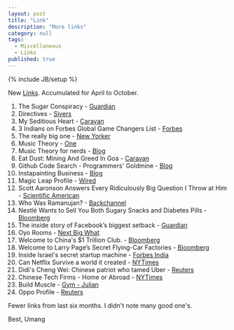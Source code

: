 ```yaml
---
layout: post
title: "Link"
description: "More links"
category: null
tags: 
  - Miscellaneous
  - Links
published: true
---
```

 
{% include JB/setup %}

New [Links](../../../tags/#Links-ref). Accumulated for April to October.

1. The Sugar Conspiracy - [Guardian](https://www.theguardian.com/society/2016/apr/07/the-sugar-conspiracy-robert-lustig-john-yudkin?CMP=share_btn_tw)
2. Directives - [Sivers](https://sivers.org/d1)
3. My Seditious Heart - [Caravan](http://www.caravanmagazine.in/essay/seditious-heart-arundhati-roy)
4. 3 Indians on Forbes Global Game Changers List - [Forbes](http://www.forbesindia.com/article/special/3-indians-on-inaugural-forbes-list-of-global-game-changers/42977/1)
5. The really big one - [New Yorker](http://www.newyorker.com/magazine/2015/07/20/the-really-big-one)
6. Music Theory - [One](http://www.lightnote.co/)
7. Music Theory for nerds - [Blog](https://eev.ee/blog/2016/09/15/music-theory-for-nerds/)
8. Eat Dust: Mining And Greed In Goa - [Caravan](http://www.caravanmagazine.in/vantage/excerpt-eat-dust-mining-goa)
9. Github Code Search - Programmers' Goldmine - [Blog](http://jakubdziworski.github.io/tools/2016/08/26/github-code-advances-search-programmers-goldmine.html)
10. Instapainting Business - [Blog](https://www.indiehackers.com/businesses/instapainting)
11. Magic Leap Profile - [Wired](https://www.wired.com/2016/04/magic-leap-vr/)
12. Scott Aaronson Answers Every Ridiculously Big Question I Throw at Him - [Scientific American](https://blogs.scientificamerican.com/cross-check/scott-aaronson-answers-every-ridiculously-big-question-i-throw-at-him/)
13. Who Was Ramanujan? - [Backchannel](https://backchannel.com/who-was-ramanujan-83b4d5b05665#.r643xu1ay)
14. Nestlé Wants to Sell You Both Sugary Snacks and Diabetes Pills - [Bloomberg](http://www.bloomberg.com/news/features/2016-05-05/nestl-s-sugar-empire-is-on-a-health-kick)
15. The inside story of Facebook’s biggest setback - [Guardian](https://www.theguardian.com/technology/2016/may/12/facebook-free-basics-india-zuckerberg)
16. Oyo Rooms - [Next Big What](https://www.nextbigwhat.com/is-oyo-rooms-the-startup-equivalent-of-a-ponzi-scheme-297/)
17. Welcome to China's $1 Trillion Club. - [Bloomberg](http://www.bloomberg.com/news/articles/2016-06-08/welcome-to-china-s-1-trillion-club-now-for-the-hard-part)
18. Welcome to Larry Page’s Secret Flying-Car Factories - [Bloomberg](http://www.bloomberg.com/news/articles/2016-06-09/welcome-to-larry-page-s-secret-flying-car-factories)
19. Inside Israel's secret startup machine - [Forbes India](http://www.forbesindia.com/article/cross-border/inside-israels-secret-startup-machine/43503/1)
20. Can Netflix Survive a world it created - [NYTimes](http://www.nytimes.com/2016/06/19/magazine/can-netflix-survive-in-the-new-world-it-created.html)
21. Didi's Cheng Wei: Chinese patriot who tamed Uber - [Reuters](http://www.reuters.com/article/us-uber-china-m-a-didichuxing-cheng-idUSKCN10M2LS)
22. Chinese Tech Firms - Home or Abroad - [NYTimes](http://www.nytimes.com/2016/08/10/technology/china-homegrown-internet-companies-rest-of-the-world.html)
23. Build Muscle - [Gym - Julian](https://www.julian.com/learn/muscle/prep)
24. Oppo Profile - [Reuters](http://www.reuters.com/article/us-oppo-asia-idUSKCN12R06X)

Fewer links from last six months. I didn't note many good one's.

Best, Umang
